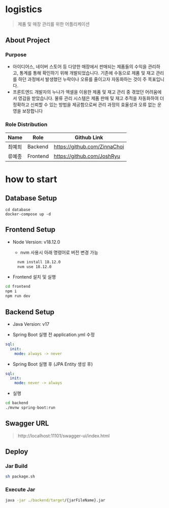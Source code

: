 # logistics

> 제품 및 매장 관리를 위한 어플리케이션

## About Project

### Purpose

- 아이디어스, 네이버 스토어 등 다양한 매장에서 판매되는 제품들의 수익을 관리하고, 통계를 통해 확인하기 위해 개발되었습니다. 기존에 수동으로 제품 및 재고 관리를 하던 과정에서 발생했던 누락이나 오류를 줄이고자 자동화하는 것이 주 목표입니다.
- 프론트엔드 개발자의 누나가 엑셀을 이용한 제품 및 재고 관리 중 겪었던 어려움에서 영감을 받았습니다. 물류 관리 시스템은 제품 판매 및 재고 추적을 자동화하여 더 정확하고 신뢰할 수 있는 방법을 제공함으로써 관리 과정의 효율성과 오류 없는 운영을 보장합니다

### Role Distribution

| Name   | Role     | Github Link                  |
| ------ | -------- | ---------------------------- |
| 최예희 | Backend  | https://github.com/ZinnaChoi |
| 류예종 | Frontend | https://github.com/JoshRyu   |

# how to start

## Database Setup

```
cd database
docker-compose up -d
```

## Frontend Setup

- Node Version: v18.12.0

  - nvm 사용시 아래 명령어로 버전 변경 가능

  ```cmd
    nvm install 18.12.0
    nvm use 18.12.0
  ```

- Frontend 설치 및 실행

```cmd
cd frontend
npm i
npm run dev
```

## Backend Setup

- Java Version: v17

- Spring Boot 실행 전 application.yml 수정

```yml
sql:
  init:
    mode: always -> never
```

- Spring Boot 실행 후 (JPA Entity 생성 후)

```yml
sql:
  init:
    mode: never -> always
```

- 실행

```sh
cd backend
./mvnw spring-boot:run
```

## Swagger URL

> http://localhost:11101/swagger-ui/index.html

## Deploy

### Jar Build

```sh
sh package.sh
```

### Execute Jar

```cmd
java -jar ./backend/target/{jarFileName}.jar
```
